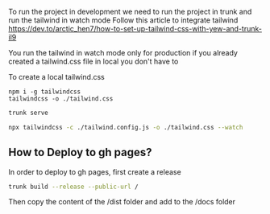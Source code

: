 To run the project in development we need to run the project in trunk and run the tailwind in watch mode
Follow this article to integrate tailwind https://dev.to/arctic_hen7/how-to-set-up-tailwind-css-with-yew-and-trunk-il9

You run the tailwind in watch mode only for production if you already created a tailwind.css file in local you don't have to

To create a local tailwind.css
```
npm i -g tailwindcss
tailwindcss -o ./tailwind.css
```



```sh
trunk serve
```

```sh
npx tailwindcss -c ./tailwind.config.js -o ./tailwind.css --watch
```


## How to Deploy to gh pages?

In order to deploy to gh pages, first create a release

```sh
trunk build --release --public-url /
```

Then copy the content of the /dist folder and add to the /docs folder